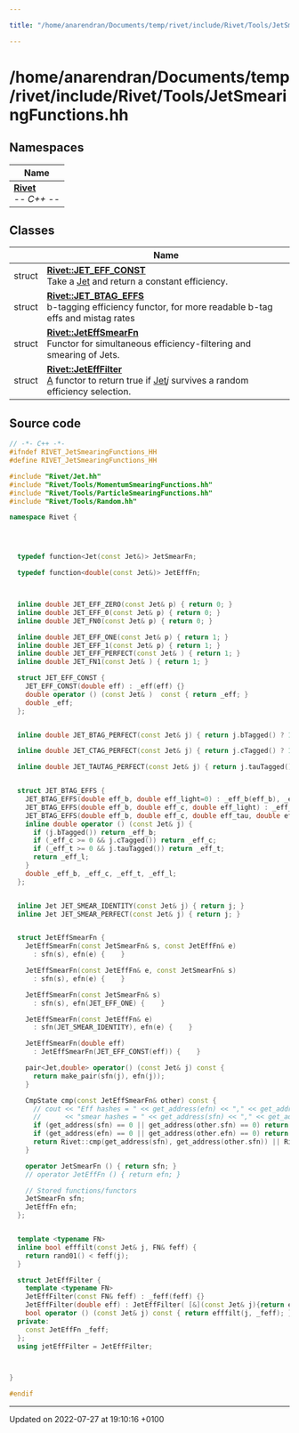 ```yaml
---

title: "/home/anarendran/Documents/temp/rivet/include/Rivet/Tools/JetSmearingFunctions.hh"

---
```


# /home/anarendran/Documents/temp/rivet/include/Rivet/Tools/JetSmearingFunctions.hh



## Namespaces

| Name           |
| -------------- |
| **[Rivet](http://example.org/namespaces/namespacerivet/)** <br>-*- C++ -*-  |

## Classes

|                | Name           |
| -------------- | -------------- |
| struct | **[Rivet::JET_EFF_CONST](http://example.org/classes/structrivet_1_1jet__eff__const/)** <br>Take a <a href="http://example.org/classes/classrivet_1_1jet/">Jet</a> and return a constant efficiency.  |
| struct | **[Rivet::JET_BTAG_EFFS](http://example.org/classes/structrivet_1_1jet__btag__effs/)** <br>b-tagging efficiency functor, for more readable b-tag effs and mistag rates  |
| struct | **[Rivet::JetEffSmearFn](http://example.org/classes/structrivet_1_1jeteffsmearfn/)** <br>Functor for simultaneous efficiency-filtering and smearing of Jets.  |
| struct | **[Rivet::JetEffFilter](http://example.org/classes/structrivet_1_1jetefffilter/)** <br><a href="http://example.org/classes/classrivet_1_1a/">A</a> functor to return true if <a href="http://example.org/classes/classrivet_1_1jet/">Jet</a>_j_ survives a random efficiency selection.  |




## Source code

```cpp
// -*- C++ -*-
#ifndef RIVET_JetSmearingFunctions_HH
#define RIVET_JetSmearingFunctions_HH

#include "Rivet/Jet.hh"
#include "Rivet/Tools/MomentumSmearingFunctions.hh"
#include "Rivet/Tools/ParticleSmearingFunctions.hh"
#include "Rivet/Tools/Random.hh"

namespace Rivet {




  typedef function<Jet(const Jet&)> JetSmearFn;

  typedef function<double(const Jet&)> JetEffFn;



  inline double JET_EFF_ZERO(const Jet& p) { return 0; }
  inline double JET_EFF_0(const Jet& p) { return 0; }
  inline double JET_FN0(const Jet& p) { return 0; }

  inline double JET_EFF_ONE(const Jet& p) { return 1; }
  inline double JET_EFF_1(const Jet& p) { return 1; }
  inline double JET_EFF_PERFECT(const Jet& ) { return 1; }
  inline double JET_FN1(const Jet& ) { return 1; }

  struct JET_EFF_CONST {
    JET_EFF_CONST(double eff) : _eff(eff) {}
    double operator () (const Jet& )  const { return _eff; }
    double _eff;
  };


  inline double JET_BTAG_PERFECT(const Jet& j) { return j.bTagged() ? 1 : 0; }

  inline double JET_CTAG_PERFECT(const Jet& j) { return j.cTagged() ? 1 : 0; }

  inline double JET_TAUTAG_PERFECT(const Jet& j) { return j.tauTagged() ? 1 : 0; }


  struct JET_BTAG_EFFS {
    JET_BTAG_EFFS(double eff_b, double eff_light=0) : _eff_b(eff_b), _eff_c(-1), _eff_t(-1), _eff_l(eff_light) { }
    JET_BTAG_EFFS(double eff_b, double eff_c, double eff_light) : _eff_b(eff_b), _eff_c(eff_c), _eff_t(-1), _eff_l(eff_light) { }
    JET_BTAG_EFFS(double eff_b, double eff_c, double eff_tau, double eff_light) : _eff_b(eff_b), _eff_c(eff_c), _eff_t(eff_tau), _eff_l(eff_light) { }
    inline double operator () (const Jet& j) {
      if (j.bTagged()) return _eff_b;
      if (_eff_c >= 0 && j.cTagged()) return _eff_c;
      if (_eff_t >= 0 && j.tauTagged()) return _eff_t;
      return _eff_l;
    }
    double _eff_b, _eff_c, _eff_t, _eff_l;
  };


  inline Jet JET_SMEAR_IDENTITY(const Jet& j) { return j; }
  inline Jet JET_SMEAR_PERFECT(const Jet& j) { return j; }


  struct JetEffSmearFn {
    JetEffSmearFn(const JetSmearFn& s, const JetEffFn& e)
      : sfn(s), efn(e) {    }

    JetEffSmearFn(const JetEffFn& e, const JetSmearFn& s)
      : sfn(s), efn(e) {    }

    JetEffSmearFn(const JetSmearFn& s)
      : sfn(s), efn(JET_EFF_ONE) {    }

    JetEffSmearFn(const JetEffFn& e)
      : sfn(JET_SMEAR_IDENTITY), efn(e) {    }

    JetEffSmearFn(double eff)
      : JetEffSmearFn(JET_EFF_CONST(eff)) {    }

    pair<Jet,double> operator() (const Jet& j) const {
      return make_pair(sfn(j), efn(j));
    }

    CmpState cmp(const JetEffSmearFn& other) const {
      // cout << "Eff hashes = " << get_address(efn) << "," << get_address(other.efn) << "; "
      //      << "smear hashes = " << get_address(sfn) << "," << get_address(other.sfn) << '\n';
      if (get_address(sfn) == 0 || get_address(other.sfn) == 0) return CmpState::NEQ;
      if (get_address(efn) == 0 || get_address(other.efn) == 0) return CmpState::NEQ;
      return Rivet::cmp(get_address(sfn), get_address(other.sfn)) || Rivet::cmp(get_address(efn), get_address(other.efn));
    }

    operator JetSmearFn () { return sfn; }
    // operator JetEffFn () { return efn; }

    // Stored functions/functors
    JetSmearFn sfn;
    JetEffFn efn;
  };


  template <typename FN>
  inline bool efffilt(const Jet& j, FN& feff) {
    return rand01() < feff(j);
  }

  struct JetEffFilter {
    template <typename FN>
    JetEffFilter(const FN& feff) : _feff(feff) {}
    JetEffFilter(double eff) : JetEffFilter( [&](const Jet& j){return eff;} ) {}
    bool operator () (const Jet& j) const { return efffilt(j, _feff); }
  private:
    const JetEffFn _feff;
  };
  using jetEffFilter = JetEffFilter;



}

#endif
```


-------------------------------

Updated on 2022-07-27 at 19:10:16 +0100
